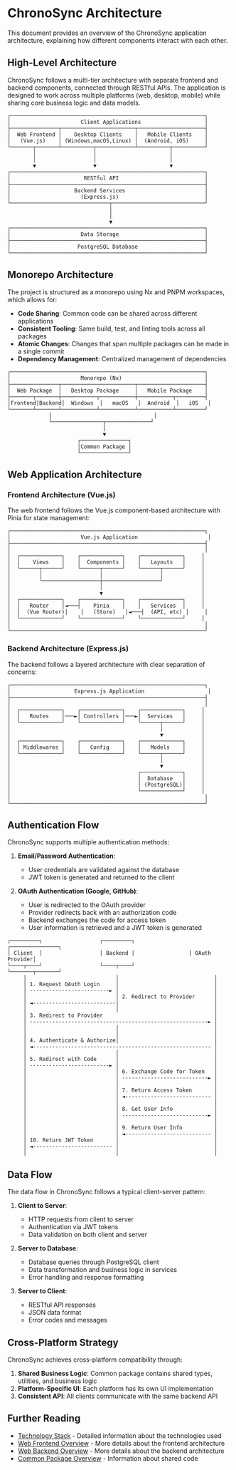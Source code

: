 # ChronoSync Architecture

This document provides an overview of the ChronoSync application architecture, explaining how different components interact with each other.

## High-Level Architecture

ChronoSync follows a multi-tier architecture with separate frontend and backend components, connected through RESTful APIs. The application is designed to work across multiple platforms (web, desktop, mobile) while sharing core business logic and data models.

```
┌─────────────────────────────────────────────────────────────┐
│                      Client Applications                    │
├───────────────┬───────────────────────┬─────────────────────┤
│  Web Frontend │    Desktop Clients    │   Mobile Clients    │
│   (Vue.js)    │ (Windows,macOS,Linux) │  (Android, iOS)     │
└───────┬───────┴──────────┬────────────┴──────────┬──────────┘
        │                  │                       │
        │                  │                       │
        ▼                  ▼                       ▼
┌─────────────────────────────────────────────────────────────┐
│                       RESTful API                           │
├─────────────────────────────────────────────────────────────┤
│                    Backend Services                         │
│                      (Express.js)                           │
└───────────────────────────────┬─────────────────────────────┘
                                │
                                │
                                ▼
┌─────────────────────────────────────────────────────────────┐
│                      Data Storage                           │
├─────────────────────────────────────────────────────────────┤
│                     PostgreSQL Database                     │
└─────────────────────────────────────────────────────────────┘
```

## Monorepo Architecture

The project is structured as a monorepo using Nx and PNPM workspaces, which allows for:

- **Code Sharing**: Common code can be shared across different applications
- **Consistent Tooling**: Same build, test, and linting tools across all packages
- **Atomic Changes**: Changes that span multiple packages can be made in a single commit
- **Dependency Management**: Centralized management of dependencies

```
┌─────────────────────────────────────────────────────────────┐
│                      Monorepo (Nx)                          │
├───────────────┬───────────────────────┬─────────────────────┤
│  Web Package  │   Desktop Package     │   Mobile Package    │
├───────┬───────┼───────────┬───────────┼───────────┬─────────┤
│Frontend│Backend│  Windows  │   macOS   │  Android  │   iOS   │
└───────┴───────┴───────────┴───────────┴───────────┴─────────┘
             │                                │
             └────────────────┬──────────────┘
                              │
                              ▼
                      ┌───────────────┐
                      │Common Package │
                      └───────────────┘
```

## Web Application Architecture

### Frontend Architecture (Vue.js)

The web frontend follows the Vue.js component-based architecture with Pinia for state management:

```
┌─────────────────────────────────────────────────────────────┐
│                      Vue.js Application                      │
├─────────────────────────────────────────────────────────────┤
│                                                             │
│  ┌─────────────┐    ┌─────────────┐    ┌─────────────┐     │
│  │    Views    │    │  Components │    │   Layouts   │     │
│  └──────┬──────┘    └──────┬──────┘    └──────┬──────┘     │
│         │                  │                  │            │
│         └──────────────────┼──────────────────┘            │
│                            │                               │
│                            ▼                               │
│  ┌─────────────┐    ┌─────────────┐    ┌─────────────┐     │
│  │   Router    │◄───┤    Pinia    │    │   Services  │     │
│  │  (Vue Router)│    │   (Store)   │◄───┤  (API, etc) │     │
│  └─────────────┘    └─────────────┘    └─────────────┘     │
│                                                             │
└─────────────────────────────────────────────────────────────┘
```

### Backend Architecture (Express.js)

The backend follows a layered architecture with clear separation of concerns:

```
┌─────────────────────────────────────────────────────────────┐
│                    Express.js Application                    │
├─────────────────────────────────────────────────────────────┤
│                                                             │
│  ┌─────────────┐    ┌─────────────┐    ┌─────────────┐     │
│  │   Routes    │───►│ Controllers │───►│  Services   │     │
│  └─────────────┘    └─────────────┘    └──────┬──────┘     │
│                                               │            │
│                                               ▼            │
│  ┌─────────────┐    ┌─────────────┐    ┌─────────────┐     │
│  │ Middlewares │    │   Config    │    │   Models    │     │
│  └─────────────┘    └─────────────┘    └──────┬──────┘     │
│                                               │            │
│                                               ▼            │
│                                        ┌─────────────┐     │
│                                        │  Database   │     │
│                                        │ (PostgreSQL)│     │
│                                        └─────────────┘     │
│                                                             │
└─────────────────────────────────────────────────────────────┘
```

## Authentication Flow

ChronoSync supports multiple authentication methods:

1. **Email/Password Authentication**:
   - User credentials are validated against the database
   - JWT token is generated and returned to the client

2. **OAuth Authentication (Google, GitHub)**:
   - User is redirected to the OAuth provider
   - Provider redirects back with an authorization code
   - Backend exchanges the code for access token
   - User information is retrieved and a JWT token is generated

```
┌─────────┐                  ┌─────────┐                 ┌───────────────┐
│ Client  │                  │ Backend │                 │ OAuth Provider│
└────┬────┘                  └────┬────┘                 └───────┬───────┘
     │                            │                              │
     │ 1. Request OAuth Login     │                              │
     │ -------------------------► │                              │
     │                            │ 2. Redirect to Provider      │
     │ ◄--------------------------|                              │
     │                            │                              │
     │ 3. Redirect to Provider                                   │
     │ --------------------------------------------------------► │
     │                            │                              │
     │                            │                              │
     │ 4. Authenticate & Authorize│                              │
     │ ◄-------------------------------------------------------- │
     │                            │                              │
     │ 5. Redirect with Code      │                              │
     │ -------------------------► │                              │
     │                            │ 6. Exchange Code for Token   │
     │                            │ ---------------------------► │
     │                            │                              │
     │                            │ 7. Return Access Token       │
     │                            │ ◄--------------------------- │
     │                            │                              │
     │                            │ 8. Get User Info             │
     │                            │ ---------------------------► │
     │                            │                              │
     │                            │ 9. Return User Info          │
     │                            │ ◄--------------------------- │
     │ 10. Return JWT Token       │                              │
     │ ◄------------------------- │                              │
     │                            │                              │
```

## Data Flow

The data flow in ChronoSync follows a typical client-server pattern:

1. **Client to Server**:
   - HTTP requests from client to server
   - Authentication via JWT tokens
   - Data validation on both client and server

2. **Server to Database**:
   - Database queries through PostgreSQL client
   - Data transformation and business logic in services
   - Error handling and response formatting

3. **Server to Client**:
   - RESTful API responses
   - JSON data format
   - Error codes and messages

## Cross-Platform Strategy

ChronoSync achieves cross-platform compatibility through:

1. **Shared Business Logic**: Common package contains shared types, utilities, and business logic
2. **Platform-Specific UI**: Each platform has its own UI implementation
3. **Consistent API**: All clients communicate with the same backend API

## Further Reading

- [Technology Stack](./technology-stack.md) - Detailed information about the technologies used
- [Web Frontend Overview](../web/frontend/overview.md) - More details about the frontend architecture
- [Web Backend Overview](../web/backend/overview.md) - More details about the backend architecture
- [Common Package Overview](../web/common/overview.md) - Information about shared code
